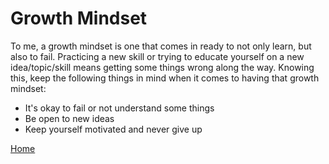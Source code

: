 # Growth Mindset

To me, a growth mindset is one that comes in ready to not only learn, but also to fail. Practicing a new skill or trying to educate yourself on a new idea/topic/skill means getting some things wrong along the way. Knowing this, keep the following things in mind when it comes to having that growth mindset:

* It's okay to fail or not understand some things
* Be open to new ideas
* Keep yourself motivated and never give up

[Home](ReadMe.md)
